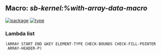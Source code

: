 ## Macro: ***sb-kernel:%with-array-data-macro***
[![package](https://img.shields.io/badge/Package-SB--KERNEL-5f9ea0.svg?style=social&colorA=999999)](../) [![type](https://img.shields.io/badge/Type-Macro-5f9ea0.svg?style=social&colorA=999999)](../#macro) 
### Lambda list
```
(ARRAY START END &KEY ELEMENT-TYPE CHECK-BOUNDS CHECK-FILL-POINTER
 ARRAY-HEADER-P)
```

